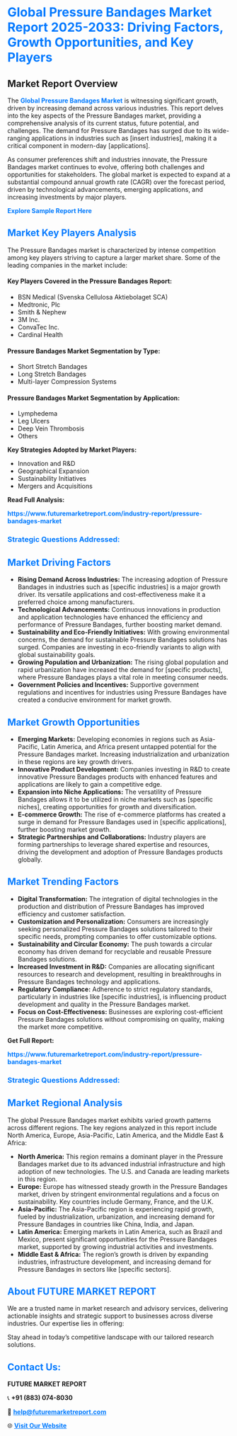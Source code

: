 <h1 style="color: #007BFF;">Global Pressure Bandages Market Report 2025-2033: Driving Factors, Growth Opportunities, and Key Players</h1>

<section id="overview">
<h2>Market Report Overview</h2>
<p>The <a href="https://www.futuremarketreport.com/industry-report/pressure-bandages-market" style="color: #007BFF; text-decoration: none;"><strong>Global Pressure Bandages Market</strong></a> is witnessing significant growth, driven by increasing demand across various industries. This report delves into the key aspects of the Pressure Bandages market, providing a comprehensive analysis of its current status, future potential, and challenges. The demand for Pressure Bandages has surged due to its wide-ranging applications in industries such as [insert industries], making it a critical component in modern-day [applications].</p>
<p>As consumer preferences shift and industries innovate, the Pressure Bandages market continues to evolve, offering both challenges and opportunities for stakeholders. The global market is expected to expand at a substantial compound annual growth rate (CAGR) over the forecast period, driven by technological advancements, emerging applications, and increasing investments by major players.</p>
</section>

<section id="overview">
<p><a href="https://www.futuremarketreport.com/request-sample/reportId=64640" style="color: #007BFF; text-decoration: none;"><strong>Explore Sample Report Here</strong></a></p>
</section>

<section id="key-players">
<h2 style="color: #007BFF;">Market Key Players Analysis</h2>
<p>The Pressure Bandages market is characterized by intense competition among key players striving to capture a larger market share. Some of the leading companies in the market include:</p>
<h4>Key Players Covered in the Pressure Bandages Report:</h4>
<ul><li>BSN Medical (Svenska Cellulosa Aktiebolaget SCA)</li><li>Medtronic, Plc</li><li>Smith &amp; Nephew</li><li>3M Inc.</li><li>ConvaTec Inc.</li><li>Cardinal Health</li></ul>
<h4>Pressure Bandages Market Segmentation by Type:</h4>
<ul><li>Short Stretch Bandages</li><li>Long Stretch Bandages</li><li>Multi-layer Compression Systems</li></ul>

<h4>Pressure Bandages Market Segmentation by Application:</h4>
<ul><li>Lymphedema</li><li>Leg Ulcers</li><li>Deep Vein Thrombosis</li><li>Others</li></ul>
<p><strong>Key Strategies Adopted by Market Players:</strong></p>
<ul>
<li>Innovation and R&D</li>
<li>Geographical Expansion</li>
<li>Sustainability Initiatives</li>
<li>Mergers and Acquisitions</li>
</ul>
</section>

<section>
<p><strong>Read Full Analysis: </strong></p><a href="https://www.futuremarketreport.com/industry-report/pressure-bandages-market" style="color: #007BFF; text-decoration: none;"><strong>https://www.futuremarketreport.com/industry-report/pressure-bandages-market</strong></a>
<h3 style="color: #007BFF;">Strategic Questions Addressed:</h3>
</section>

<section id="driving-factors">
<h2 style="color: #007BFF;">Market Driving Factors</h2>
<ul>
<li><strong>Rising Demand Across Industries:</strong> The increasing adoption of Pressure Bandages in industries such as [specific industries] is a major growth driver. Its versatile applications and cost-effectiveness make it a preferred choice among manufacturers.</li>
<li><strong>Technological Advancements:</strong> Continuous innovations in production and application technologies have enhanced the efficiency and performance of Pressure Bandages, further boosting market demand.</li>
<li><strong>Sustainability and Eco-Friendly Initiatives:</strong> With growing environmental concerns, the demand for sustainable Pressure Bandages solutions has surged. Companies are investing in eco-friendly variants to align with global sustainability goals.</li>
<li><strong>Growing Population and Urbanization:</strong> The rising global population and rapid urbanization have increased the demand for [specific products], where Pressure Bandages plays a vital role in meeting consumer needs.</li>
<li><strong>Government Policies and Incentives:</strong> Supportive government regulations and incentives for industries using Pressure Bandages have created a conducive environment for market growth.</li>
</ul>
</section>

<section id="growth-opportunities">
<h2 style="color: #007BFF;">Market Growth Opportunities</h2>
<ul>
<li><strong>Emerging Markets:</strong> Developing economies in regions such as Asia-Pacific, Latin America, and Africa present untapped potential for the Pressure Bandages market. Increasing industrialization and urbanization in these regions are key growth drivers.</li>
<li><strong>Innovative Product Development:</strong> Companies investing in R&D to create innovative Pressure Bandages products with enhanced features and applications are likely to gain a competitive edge.</li>
<li><strong>Expansion into Niche Applications:</strong> The versatility of Pressure Bandages allows it to be utilized in niche markets such as [specific niches], creating opportunities for growth and diversification.</li>
<li><strong>E-commerce Growth:</strong> The rise of e-commerce platforms has created a surge in demand for Pressure Bandages used in [specific applications], further boosting market growth.</li>
<li><strong>Strategic Partnerships and Collaborations:</strong> Industry players are forming partnerships to leverage shared expertise and resources, driving the development and adoption of Pressure Bandages products globally.</li>
</ul>
</section>

<section id="trending-factors">
<h2 style="color: #007BFF;">Market Trending Factors</h2>
<ul>
<li><strong>Digital Transformation:</strong> The integration of digital technologies in the production and distribution of Pressure Bandages has improved efficiency and customer satisfaction.</li>
<li><strong>Customization and Personalization:</strong> Consumers are increasingly seeking personalized Pressure Bandages solutions tailored to their specific needs, prompting companies to offer customizable options.</li>
<li><strong>Sustainability and Circular Economy:</strong> The push towards a circular economy has driven demand for recyclable and reusable Pressure Bandages solutions.</li>
<li><strong>Increased Investment in R&D:</strong> Companies are allocating significant resources to research and development, resulting in breakthroughs in Pressure Bandages technology and applications.</li>
<li><strong>Regulatory Compliance:</strong> Adherence to strict regulatory standards, particularly in industries like [specific industries], is influencing product development and quality in the Pressure Bandages market.</li>
<li><strong>Focus on Cost-Effectiveness:</strong> Businesses are exploring cost-efficient Pressure Bandages solutions without compromising on quality, making the market more competitive.</li>
</ul>
</section>

<section>
<p><strong>Get Full Report: </strong></p><a href="https://www.futuremarketreport.com/industry-report/pressure-bandages-market" style="color: #007BFF; text-decoration: none;"><strong>https://www.futuremarketreport.com/industry-report/pressure-bandages-market</strong></a>
<h3 style="color: #007BFF;">Strategic Questions Addressed:</h3>
</section>


<section id="regional-analysis">
<h2 style="color: #007BFF;">Market Regional Analysis</h2>
<p>The global Pressure Bandages market exhibits varied growth patterns across different regions. The key regions analyzed in this report include North America, Europe, Asia-Pacific, Latin America, and the Middle East & Africa:</p>
<ul>
<li><strong>North America:</strong> This region remains a dominant player in the Pressure Bandages market due to its advanced industrial infrastructure and high adoption of new technologies. The U.S. and Canada are leading markets in this region.</li>
<li><strong>Europe:</strong> Europe has witnessed steady growth in the Pressure Bandages market, driven by stringent environmental regulations and a focus on sustainability. Key countries include Germany, France, and the U.K.</li>
<li><strong>Asia-Pacific:</strong> The Asia-Pacific region is experiencing rapid growth, fueled by industrialization, urbanization, and increasing demand for Pressure Bandages in countries like China, India, and Japan.</li>
<li><strong>Latin America:</strong> Emerging markets in Latin America, such as Brazil and Mexico, present significant opportunities for the Pressure Bandages market, supported by growing industrial activities and investments.</li>
<li><strong>Middle East & Africa:</strong> The region’s growth is driven by expanding industries, infrastructure development, and increasing demand for Pressure Bandages in sectors like [specific sectors].</li>
</ul>
</section>

<footer>
<h2 style="color: #007BFF;">About FUTURE MARKET REPORT</h2>
<p>We are a trusted name in market research and advisory services, delivering actionable insights and strategic support to businesses across diverse industries. Our expertise lies in offering:</p>

<p>Stay ahead in today’s competitive landscape with our tailored research solutions.</p>

<h2 style="color: #007BFF;">Contact Us:</h2>
<p><strong>FUTURE MARKET REPORT</strong></p>
<p>📞 <strong>+91 (883) 074-8030</strong></p>
<p>📧 <strong><a href="mailto:help@futuremarketreport.com" style="color: #007BFF;">help@futuremarketreport.com</a></strong></p>
<p>🌐 <strong><a href="https://www.futuremarketreport.com/" style="color: #007BFF;">Visit Our Website</a></strong></p>
</footer>